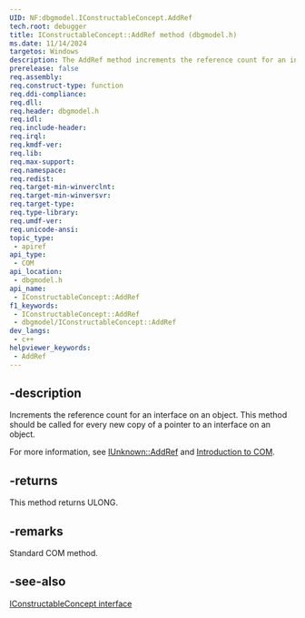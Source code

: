 ```yaml
---
UID: NF:dbgmodel.IConstructableConcept.AddRef
tech.root: debugger
title: IConstructableConcept::AddRef method (dbgmodel.h)
ms.date: 11/14/2024
targetos: Windows
description: The AddRef method increments the reference count for an interface on an object. This method belongs to the IConstructableConcept interface.
prerelease: false
req.assembly: 
req.construct-type: function
req.ddi-compliance: 
req.dll: 
req.header: dbgmodel.h
req.idl: 
req.include-header: 
req.irql: 
req.kmdf-ver: 
req.lib: 
req.max-support: 
req.namespace: 
req.redist: 
req.target-min-winverclnt: 
req.target-min-winversvr: 
req.target-type: 
req.type-library: 
req.umdf-ver: 
req.unicode-ansi: 
topic_type:
 - apiref
api_type:
 - COM
api_location:
 - dbgmodel.h
api_name:
 - IConstructableConcept::AddRef
f1_keywords:
 - IConstructableConcept::AddRef
 - dbgmodel/IConstructableConcept::AddRef
dev_langs:
 - c++
helpviewer_keywords:
 - AddRef
---
```


## -description

Increments the reference count for an interface on an object. This method should be called for every new copy of a pointer to an interface on an object. 

For more information, see [IUnknown::AddRef](/windows/win32/api/unknwn/nf-unknwn-iunknown-addref) and [Introduction to COM](/cpp/atl/introduction-to-com).


## -returns

This method returns ULONG.

## -remarks

Standard COM method.

## -see-also

[IConstructableConcept interface](nn-dbgmodel-iconstructableconcept.md)
